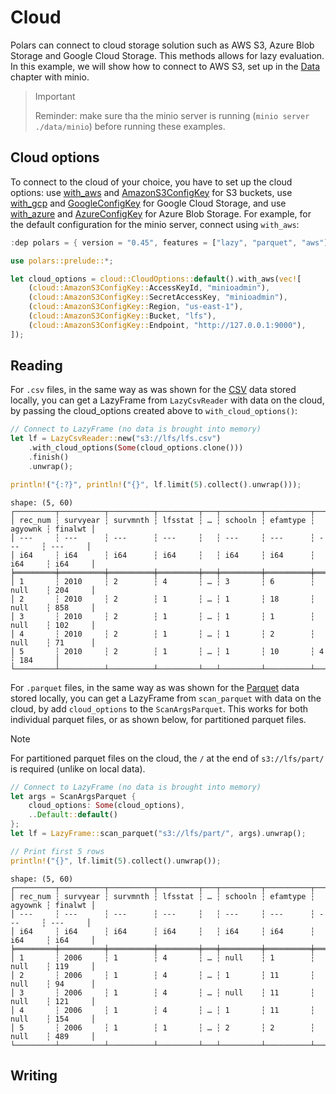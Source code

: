 # Cloud

Polars can connect to cloud storage solution such as AWS S3, Azure Blob Storage and Google Cloud Storage. This methods allows for lazy evaluation. In this example, we will show how to connect to AWS S3, set up in the [Data]() chapter with minio. 

> > [!IMPORTANT]  
> Reminder: make sure tha the minio server is running (`minio server ./data/minio`) before running these examples.


## Cloud options

To connect to the cloud of your choice, you have to set up the cloud options: use [with_aws](https://docs.rs/polars-io/latest/polars_io/cloud/options/struct.CloudOptions.html#method.with_aws) and [AmazonS3ConfigKey](https://docs.rs/polars-io/latest/polars_io/cloud/options/enum.AmazonS3ConfigKey.html) for S3 buckets, use [with_gcp](https://docs.rs/polars-io/latest/polars_io/cloud/options/struct.CloudOptions.html#method.with_gcp) and [GoogleConfigKey](https://docs.rs/polars-io/latest/polars_io/cloud/options/enum.GoogleConfigKey.html) for Google Cloud Storage, and use [with_azure](https://docs.rs/polars-io/latest/polars_io/cloud/options/struct.CloudOptions.html#method.with_azure) and [AzureConfigKey](https://docs.rs/polars-io/latest/polars_io/cloud/options/enum.AzureConfigKey.html) for Azure Blob Storage. For example, for the default configuration for the minio server, connect using `with_aws`: 

```Rust
:dep polars = { version = "0.45", features = ["lazy", "parquet", "aws"] }

use polars::prelude::*;

let cloud_options = cloud::CloudOptions::default().with_aws(vec![
    (cloud::AmazonS3ConfigKey::AccessKeyId, "minioadmin"),
    (cloud::AmazonS3ConfigKey::SecretAccessKey, "minioadmin"),
    (cloud::AmazonS3ConfigKey::Region, "us-east-1"),
    (cloud::AmazonS3ConfigKey::Bucket, "lfs"),
    (cloud::AmazonS3ConfigKey::Endpoint, "http://127.0.0.1:9000"),
]);
```
## Reading

For `.csv` files, in the same way as was shown for the [CSV](csv.md) data stored locally, you can get a LazyFrame from `LazyCsvReader` with data on the cloud, by passing the cloud_options created above to `with_cloud_options()`:

```Rust
// Connect to LazyFrame (no data is brought into memory)
let lf = LazyCsvReader::new("s3://lfs/lfs.csv")
    .with_cloud_options(Some(cloud_options.clone()))
    .finish()
    .unwrap();

println!("{:?}", println!("{}", lf.limit(5).collect().unwrap()));
```

```
shape: (5, 60)
┌─────────┬──────────┬──────────┬─────────┬───┬─────────┬──────────┬─────────┬─────────┐
│ rec_num ┆ survyear ┆ survmnth ┆ lfsstat ┆ … ┆ schooln ┆ efamtype ┆ agyownk ┆ finalwt │
│ ---     ┆ ---      ┆ ---      ┆ ---     ┆   ┆ ---     ┆ ---      ┆ ---     ┆ ---     │
│ i64     ┆ i64      ┆ i64      ┆ i64     ┆   ┆ i64     ┆ i64      ┆ i64     ┆ i64     │
╞═════════╪══════════╪══════════╪═════════╪═══╪═════════╪══════════╪═════════╪═════════╡
│ 1       ┆ 2010     ┆ 2        ┆ 4       ┆ … ┆ 3       ┆ 6        ┆ null    ┆ 204     │
│ 2       ┆ 2010     ┆ 2        ┆ 1       ┆ … ┆ 1       ┆ 18       ┆ null    ┆ 858     │
│ 3       ┆ 2010     ┆ 2        ┆ 1       ┆ … ┆ 1       ┆ 1        ┆ null    ┆ 102     │
│ 4       ┆ 2010     ┆ 2        ┆ 1       ┆ … ┆ 1       ┆ 2        ┆ null    ┆ 71      │
│ 5       ┆ 2010     ┆ 2        ┆ 1       ┆ … ┆ 1       ┆ 10       ┆ 4       ┆ 184     │
└─────────┴──────────┴──────────┴─────────┴───┴─────────┴──────────┴─────────┴─────────┘
```

For `.parquet` files, in the same way as was shown for the [Parquet](parquet.md) data stored locally, you can get a LazyFrame from `scan_parquet` with data on the cloud, by add `cloud_options` to the `ScanArgsParquet`. This works for both individual parquet files, or as shown below, for partitioned parquet files. 

> [!NOTE]
> For partitioned parquet files on the cloud, the `/` at the end of `s3://lfs/part/` is required (unlike on local data).

```Rust
// Connect to LazyFrame (no data is brought into memory)
let args = ScanArgsParquet {
    cloud_options: Some(cloud_options),
    ..Default::default()
};
let lf = LazyFrame::scan_parquet("s3://lfs/part/", args).unwrap();

// Print first 5 rows
println!("{}", lf.limit(5).collect().unwrap());
```

```
shape: (5, 60)
┌─────────┬──────────┬──────────┬─────────┬───┬─────────┬──────────┬─────────┬─────────┐
│ rec_num ┆ survyear ┆ survmnth ┆ lfsstat ┆ … ┆ schooln ┆ efamtype ┆ agyownk ┆ finalwt │
│ ---     ┆ ---      ┆ ---      ┆ ---     ┆   ┆ ---     ┆ ---      ┆ ---     ┆ ---     │
│ i64     ┆ i64      ┆ i64      ┆ i64     ┆   ┆ i64     ┆ i64      ┆ i64     ┆ i64     │
╞═════════╪══════════╪══════════╪═════════╪═══╪═════════╪══════════╪═════════╪═════════╡
│ 1       ┆ 2006     ┆ 1        ┆ 4       ┆ … ┆ null    ┆ 1        ┆ null    ┆ 119     │
│ 2       ┆ 2006     ┆ 1        ┆ 4       ┆ … ┆ 1       ┆ 11       ┆ null    ┆ 94      │
│ 3       ┆ 2006     ┆ 1        ┆ 4       ┆ … ┆ null    ┆ 11       ┆ null    ┆ 121     │
│ 4       ┆ 2006     ┆ 1        ┆ 4       ┆ … ┆ 1       ┆ 11       ┆ null    ┆ 154     │
│ 5       ┆ 2006     ┆ 1        ┆ 1       ┆ … ┆ 2       ┆ 2        ┆ null    ┆ 489     │
└─────────┴──────────┴──────────┴─────────┴───┴─────────┴──────────┴─────────┴─────────┘
```

## Writing

